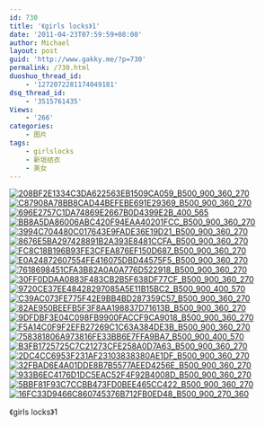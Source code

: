 ```yaml
---
id: 730
title: '《girls locks》1'
date: '2011-04-23T07:59:59+08:00'
author: Michael
layout: post
guid: 'http://www.gakky.me/?p=730'
permalink: /730.html
duoshuo_thread_id:
    - '1272072281174049181'
dsq_thread_id:
    - '3515761435'
Views:
    - '266'
categories:
    - 图片
tags:
    - girlslocks
    - 新垣结衣
    - 美女
---
```


[![208BF2E1334C3DA622563EB1509CA059_B500_900_360_270](http://www.yui-aragaki.org/wp-content/uploads/img/208BF2E1334C3DA622563EB1509CA059_B500_900_360_270.jpeg)](http://www.yui-aragaki.org/wp-content/uploads/img/208BF2E1334C3DA622563EB1509CA059_B1280_1280_360_270.jpeg) [![C87908A78BB8CAD44BEFEBE691E29369_B500_900_360_270](http://www.yui-aragaki.org/wp-content/uploads/img/C87908A78BB8CAD44BEFEBE691E29369_B500_900_360_270.jpeg)](http://www.yui-aragaki.org/wp-content/uploads/img/C87908A78BB8CAD44BEFEBE691E29369_B1280_1280_360_270.jpeg) [![696E2757C1DA74869E2667B0D4399E2B_400_565](http://m1.img.srcdd.com/farm1/43/696E2757C1DA74869E2667B0D4399E2B_400_565.gif)](http://m1.img.srcdd.com/farm1/43/696E2757C1DA74869E2667B0D4399E2B_400_565.gif) [![BB8A5DA86006ABC420F94EAA40201FCC_B500_900_360_270](http://www.yui-aragaki.org/wp-content/uploads/img/BB8A5DA86006ABC420F94EAA40201FCC_B500_900_360_270.jpeg)](http://www.yui-aragaki.org/wp-content/uploads/img/BB8A5DA86006ABC420F94EAA40201FCC_B1280_1280_360_270.jpeg) [![3994C704480C017643E9FADE36E19D21_B500_900_360_270](http://www.yui-aragaki.org/wp-content/uploads/img/3994C704480C017643E9FADE36E19D21_B500_900_360_270.jpeg)](http://www.yui-aragaki.org/wp-content/uploads/img/3994C704480C017643E9FADE36E19D21_B1280_1280_360_270.jpeg) [![8676E5BA297428891B2A393E8481CCFA_B500_900_360_270](http://www.yui-aragaki.org/wp-content/uploads/img/8676E5BA297428891B2A393E8481CCFA_B500_900_360_270.jpeg)](http://www.yui-aragaki.org/wp-content/uploads/img/8676E5BA297428891B2A393E8481CCFA_B1280_1280_360_270.jpeg) [![FC8C18B196B93FE3CFEA876EF150D687_B500_900_360_270](http://www.yui-aragaki.org/wp-content/uploads/img/FC8C18B196B93FE3CFEA876EF150D687_B500_900_360_270.jpeg)](http://www.yui-aragaki.org/wp-content/uploads/img/FC8C18B196B93FE3CFEA876EF150D687_B1280_1280_360_270.jpeg) [![E0A24872607554FE416075DBD44575F5_B500_900_360_270](http://www.yui-aragaki.org/wp-content/uploads/img/E0A24872607554FE416075DBD44575F5_B500_900_360_270.jpeg)](http://www.yui-aragaki.org/wp-content/uploads/img/E0A24872607554FE416075DBD44575F5_B1280_1280_360_270.jpeg) [![7618698451CFA3B82A0A0A776D522918_B500_900_360_270](http://www.yui-aragaki.org/wp-content/uploads/img/7618698451CFA3B82A0A0A776D522918_B500_900_360_270.jpeg)](http://www.yui-aragaki.org/wp-content/uploads/img/7618698451CFA3B82A0A0A776D522918_B1280_1280_360_270.jpeg) [![30FF0DDAA0883F483CB2B5F638DF77CF_B500_900_360_270](http://www.yui-aragaki.org/wp-content/uploads/img/30FF0DDAA0883F483CB2B5F638DF77CF_B500_900_360_270.jpeg)](http://www.yui-aragaki.org/wp-content/uploads/img/30FF0DDAA0883F483CB2B5F638DF77CF_B1280_1280_360_270.jpeg) [![9720CE37EE48428297085A5E11B15BC2_B500_900_400_570](http://www.yui-aragaki.org/wp-content/uploads/img/9720CE37EE48428297085A5E11B15BC2_B500_900_400_570.jpeg)](http://www.yui-aragaki.org/wp-content/uploads/img/9720CE37EE48428297085A5E11B15BC2_B1280_1280_400_570.jpeg) [![C39AC073FE775F42E9BB4BD287359C57_B500_900_360_270](http://www.yui-aragaki.org/wp-content/uploads/img/C39AC073FE775F42E9BB4BD287359C57_B500_900_360_270.jpeg)](http://www.yui-aragaki.org/wp-content/uploads/img/C39AC073FE775F42E9BB4BD287359C57_B1280_1280_360_270.jpeg) [![82AE950BEEFB5F3F8AA198837D71613B_B500_900_360_270](http://www.yui-aragaki.org/wp-content/uploads/img/82AE950BEEFB5F3F8AA198837D71613B_B500_900_360_270.jpeg)](http://www.yui-aragaki.org/wp-content/uploads/img/82AE950BEEFB5F3F8AA198837D71613B_B1280_1280_360_270.jpeg) [![9DFDBF3E04C098FB9900FACCF9CA9018_B500_900_360_270](http://www.yui-aragaki.org/wp-content/uploads/img/9DFDBF3E04C098FB9900FACCF9CA9018_B500_900_360_270.jpeg)](http://www.yui-aragaki.org/wp-content/uploads/img/9DFDBF3E04C098FB9900FACCF9CA9018_B1280_1280_360_270.jpeg) [![F5A14C0F9F2EFB27269C1C63A384DE3B_B500_900_360_270](http://www.yui-aragaki.org/wp-content/uploads/img/F5A14C0F9F2EFB27269C1C63A384DE3B_B500_900_360_270.jpeg)](http://www.yui-aragaki.org/wp-content/uploads/img/F5A14C0F9F2EFB27269C1C63A384DE3B_B1280_1280_360_270.jpeg) [![758381806A973816FE33BB6E7FFA9BA7_B500_900_400_570](http://www.yui-aragaki.org/wp-content/uploads/img/758381806A973816FE33BB6E7FFA9BA7_B500_900_400_570.jpeg)](http://www.yui-aragaki.org/wp-content/uploads/img/758381806A973816FE33BB6E7FFA9BA7_B1280_1280_400_570.jpeg) [![B3FB1725725C7C21273CFE258A0D7A63_B500_900_360_270](http://www.yui-aragaki.org/wp-content/uploads/img/B3FB1725725C7C21273CFE258A0D7A63_B500_900_360_270.jpeg)](http://www.yui-aragaki.org/wp-content/uploads/img/B3FB1725725C7C21273CFE258A0D7A63_B1280_1280_360_270.jpeg) [![2DC4CC6953F231AF23103838380AE1DF_B500_900_360_270](http://www.yui-aragaki.org/wp-content/uploads/img/2DC4CC6953F231AF23103838380AE1DF_B500_900_360_270.jpeg)](http://www.yui-aragaki.org/wp-content/uploads/img/2DC4CC6953F231AF23103838380AE1DF_B1280_1280_360_270.jpeg) [![32FBAD6E4A01DDE8B7B5577AEED4256E_B500_900_360_270](http://www.yui-aragaki.org/wp-content/uploads/img/32FBAD6E4A01DDE8B7B5577AEED4256E_B500_900_360_270.jpeg)](http://www.yui-aragaki.org/wp-content/uploads/img/32FBAD6E4A01DDE8B7B5577AEED4256E_B1280_1280_360_270.jpeg) [![933B6EC4176D1DC5EAC52F4F92B4008D_B500_900_360_270](http://www.yui-aragaki.org/wp-content/uploads/img/933B6EC4176D1DC5EAC52F4F92B4008D_B500_900_360_270.jpeg)](http://www.yui-aragaki.org/wp-content/uploads/img/933B6EC4176D1DC5EAC52F4F92B4008D_B1280_1280_360_270.jpeg) [![5BBF81F93C7CCBB473FD0BEE465CC422_B500_900_360_270](http://www.yui-aragaki.org/wp-content/uploads/img/5BBF81F93C7CCBB473FD0BEE465CC422_B500_900_360_270.jpeg)](http://www.yui-aragaki.org/wp-content/uploads/img/5BBF81F93C7CCBB473FD0BEE465CC422_B1280_1280_360_270.jpeg) [![16FC33D9466C860745376B712FB0ED48_B500_900_270_360](http://www.yui-aragaki.org/wp-content/uploads/img/16FC33D9466C860745376B712FB0ED48_B500_900_270_360.jpeg)](http://www.yui-aragaki.org/wp-content/uploads/img/16FC33D9466C860745376B712FB0ED48_B1280_1280_270_360.jpeg)

《girls locks》1